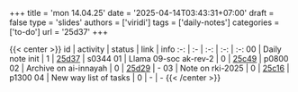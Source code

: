 +++
title = 'mon 14.04.25'
date = '2025-04-14T03:43:31+07:00'
draft = false
type = 'slides'
authors = ['viridi']
tags = ['daily-notes']
categories = ['to-do']
url = '25d37'
+++

{{< center >}}
id | activity | status | link | info
:-: | :- | :-: | :-: | :-:
00 | Daily note init        | 1 | [25d37](/notes/25d37) | s0344
01 | Llama 09-soc ak-rev-2  | 0 | [25c49](/notes/25c49) | p0800
02 | Archive on ai-innayah  | 0 | [25d29](/notes/25d29) | -
03 | Note on rki-2025       | 0 | [25c16](/notes/25c16) | p1300
04 | New way list of tasks  | 0 | - | -
{{< /center >}}
